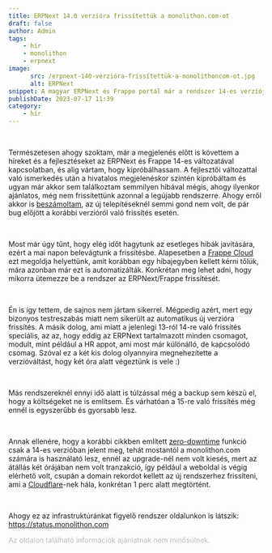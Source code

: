 ```yaml
---
title: ERPNext 14.0 verzióra frissítettük a monolithon.com-ot
draft: false
author: Admin
tags:
    - hír
    - monolithon
    - erpnext
image:
      src: /erpnext-140-verzióra-frissítettük-a-monolithoncom-ot.jpg
      alt: ERPNext
snippet: A magyar ERPNext és Frappe portál már a rendszer 14-es verzióján fut.
publishDate: 2023-07-17 11:39
category:
    - hír
---
```

<p><br></p><p>Természetesen ahogy szoktam, már a megjelenés előtt is követtem a híreket és a fejlesztéseket az ERPNext és Frappe 14-es változatával kapcsolatban, és alig vártam, hogy kipróbálhassam. A fejlesztői változattal való ismerkedés után a hivatalos megjelenéskor szintén kipróbáltam és ugyan már akkor sem találkoztam semmilyen hibával mégis, ahogy ilyenkor ajánlatos, még nem frissítettünk azonnal a legújabb rendszerre. Ahogy erről akkor is <a href="https://www.monolithon.com/blog/hirek/erpnext-14-megjelen%C3%A9s" rel="noopener noreferrer">beszámoltam</a>, az új telepítéseknél semmi gond nem volt, de pár bug előjött a korábbi verzióról való frissítés esetén.</p><p><br></p><p>Most már úgy tűnt, hogy elég időt hagytunk az esetleges hibák javítására, ezért a mai napon belevágtunk a frissítésbe. Alapesetben a <a href="https://frappecloud.com/dashboard/signup?referrer=b411e290" rel="noopener noreferrer">Frappe Cloud</a> ezt megoldja helyettünk, amit korábban egy hibajegyben kellett kérni tőlük, mára azonban már ezt is automatizálták. Konkrétan meg lehet adni, hogy mikorra ütemezze be a rendszer az ERPNext/Frappe frissítését.</p><p><br></p><p>Én is így tettem, de sajnos nem jártam sikerrel. Mégpedig azért, mert egy bizonyos testreszabás miatt nem sikerült az automatikus új verzióra frissítés. A másik dolog, ami miatt a jelenlegi 13-ról 14-re való frissítés speciális, az az, hogy eddig az ERPNext tartalmazott minden csomagot, modult, mint például a HR appot, ami most már különálló, de kapcsolódó csomag. Szóval ez a két kis dolog olyannyira megnehezítette a verzióváltást, hogy két óra alatt végeztünk is vele :)</p><p><br></p><p>Más rendszereknél ennyi idő alatt is túlzással még a backup sem készü el, hogy a költségeket ne is említsem. És várhatóan a 15-re való frissítés még ennél is egyszerűbb és gyorsabb lesz.</p><p><br></p><p>Annak ellenére, hogy a korábbi cikkben említett <a href="https://www.monolithon.com/blog/hirek/zero-downtime" rel="noopener noreferrer">zero-downtime</a> funkció csak a 14-es verzióban jelent meg, tehát mostantól a monolithon.com számára is használató lesz, ennél az upgrade-nél nem volt kiesés, mert az átállás két órájában nem volt tranzakció, így például a weboldal is végig elérhető volt, csupán a domain rekordot kellett az új rendszerhez frissíteni, ami a <a href="https://www.cloudflare.com/" rel="noopener noreferrer">Cloudflare</a>-nek hála, konkrétan 1 perc alatt megtörtént.</p><p><br></p><p>Ahogy ez az infrastruktúránkat figyelő rendszer oldalunkon is látszik: <a href="https://status.monolithon.com" rel="noopener noreferrer">https://status.monolithon.com</a></p>

<p><span style="color: rgb(187, 187, 187);">Az oldalon található információk ajánlatnak nem minősülnek. </span></p>

